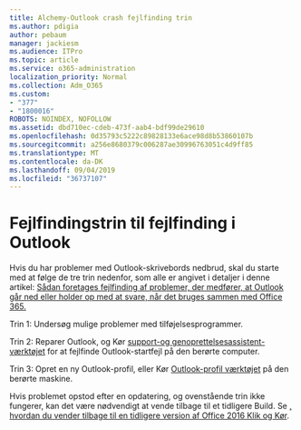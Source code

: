```yaml
---
title: Alchemy-Outlook crash fejlfinding trin
ms.author: pdigia
author: pebaum
manager: jackiesm
ms.audience: ITPro
ms.topic: article
ms.service: o365-administration
localization_priority: Normal
ms.collection: Adm_O365
ms.custom:
- "377"
- "1800016"
ROBOTS: NOINDEX, NOFOLLOW
ms.assetid: dbd710ec-cdeb-473f-aab4-bdf99de29610
ms.openlocfilehash: 0d35793c5222c89828133e6ace98d8b53860107b
ms.sourcegitcommit: a256e8680379c006287ae30996763051c4d9ff85
ms.translationtype: MT
ms.contentlocale: da-DK
ms.lasthandoff: 09/04/2019
ms.locfileid: "36737107"
---
```

# <a name="outlook-crash-troubleshooting-steps"></a>Fejlfindingstrin til fejlfinding i Outlook

Hvis du har problemer med Outlook-skrivebords nedbrud, skal du starte med at følge de tre trin nedenfor, som alle er angivet i detaljer i denne artikel: [Sådan foretages fejlfinding af problemer, der medfører, at Outlook går ned eller holder op med at svare, når det bruges sammen med Office 365.](https://docs.microsoft.com/exchange/troubleshoot/outlook-crashes/crash-issues)
  
Trin 1: Undersøg mulige problemer med tilføjelsesprogrammer.
  
Trin 2: Reparer Outlook, og Kør [support-og genoprettelsesassistent-værktøjet](https://aka.ms/SaRA-OutlookWontStart) for at fejlfinde Outlook-startfejl på den berørte computer.
  
Trin 3: Opret en ny Outlook-profil, eller Kør [Outlook-profil værktøjet](https://aka.ms/SaRA-OutlookSetupProfile) på den berørte maskine.
  
Hvis problemet opstod efter en opdatering, og ovenstående trin ikke fungerer, kan det være nødvendigt at vende tilbage til et tidligere Build. Se [, hvordan du vender tilbage til en tidligere version af Office 2016 Klik og Kør](https://support.microsoft.com/help/2770432).
  